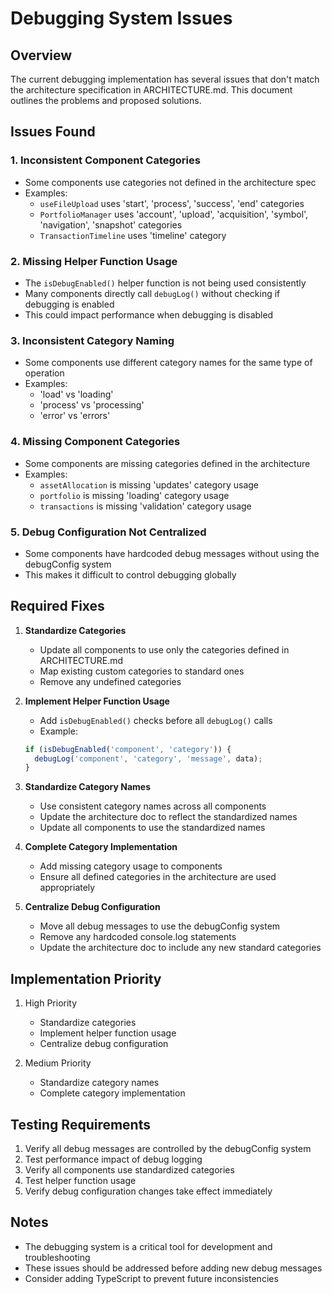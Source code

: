 # Debugging System Issues

## Overview
The current debugging implementation has several issues that don't match the architecture specification in ARCHITECTURE.md. This document outlines the problems and proposed solutions.

## Issues Found

### 1. Inconsistent Component Categories
- Some components use categories not defined in the architecture spec
- Examples:
  - `useFileUpload` uses 'start', 'process', 'success', 'end' categories
  - `PortfolioManager` uses 'account', 'upload', 'acquisition', 'symbol', 'navigation', 'snapshot' categories
  - `TransactionTimeline` uses 'timeline' category

### 2. Missing Helper Function Usage
- The `isDebugEnabled()` helper function is not being used consistently
- Many components directly call `debugLog()` without checking if debugging is enabled
- This could impact performance when debugging is disabled

### 3. Inconsistent Category Naming
- Some components use different category names for the same type of operation
- Examples:
  - 'load' vs 'loading'
  - 'process' vs 'processing'
  - 'error' vs 'errors'

### 4. Missing Component Categories
- Some components are missing categories defined in the architecture
- Examples:
  - `assetAllocation` is missing 'updates' category usage
  - `portfolio` is missing 'loading' category usage
  - `transactions` is missing 'validation' category usage

### 5. Debug Configuration Not Centralized
- Some components have hardcoded debug messages without using the debugConfig system
- This makes it difficult to control debugging globally

## Required Fixes

1. **Standardize Categories**
   - Update all components to use only the categories defined in ARCHITECTURE.md
   - Map existing custom categories to standard ones
   - Remove any undefined categories

2. **Implement Helper Function Usage**
   - Add `isDebugEnabled()` checks before all `debugLog()` calls
   - Example:
   ```javascript
   if (isDebugEnabled('component', 'category')) {
     debugLog('component', 'category', 'message', data);
   }
   ```

3. **Standardize Category Names**
   - Use consistent category names across all components
   - Update the architecture doc to reflect the standardized names
   - Update all components to use the standardized names

4. **Complete Category Implementation**
   - Add missing category usage to components
   - Ensure all defined categories in the architecture are used appropriately

5. **Centralize Debug Configuration**
   - Move all debug messages to use the debugConfig system
   - Remove any hardcoded console.log statements
   - Update the architecture doc to include any new standard categories

## Implementation Priority

1. High Priority
   - Standardize categories
   - Implement helper function usage
   - Centralize debug configuration

2. Medium Priority
   - Standardize category names
   - Complete category implementation

## Testing Requirements

1. Verify all debug messages are controlled by the debugConfig system
2. Test performance impact of debug logging
3. Verify all components use standardized categories
4. Test helper function usage
5. Verify debug configuration changes take effect immediately

## Notes
- The debugging system is a critical tool for development and troubleshooting
- These issues should be addressed before adding new debug messages
- Consider adding TypeScript to prevent future inconsistencies 